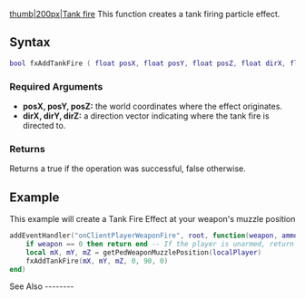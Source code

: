 [thumb|200px|Tank fire](/docs/image-fxtankfire.png.md "wikilink") This function creates a tank firing particle effect.

Syntax
------

``` lua
bool fxAddTankFire ( float posX, float posY, float posZ, float dirX, float dirY, float dirZ )
```

### Required Arguments

-   **posX, posY, posZ:** the world coordinates where the effect originates.
-   **dirX, dirY, dirZ:** a direction vector indicating where the tank fire is directed to.

### Returns

Returns a true if the operation was successful, false otherwise.

Example
-------

<section name="Client" class="client" show="true">
This example will create a Tank Fire Effect at your weapon's muzzle position

``` lua
addEventHandler("onClientPlayerWeaponFire", root, function(weapon, ammo, ammoInClip, hitX, hitY, hitZ, hitElement)
    if weapon == 0 then return end -- If the player is unarmed, return end.
    local mX, mY, mZ = getPedWeaponMuzzlePosition(localPlayer)
    fxAddTankFire(mX, mY, mZ, 0, 90, 0)
end)
```

</section>
See Also
--------
